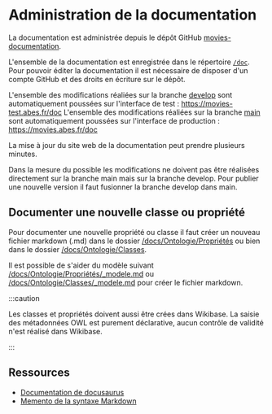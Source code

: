 # Administration de la documentation

La documentation est administrée depuis le dépôt GitHub [movies-documentation](https://github.com/abes-esr/movies-documentation).

L'ensemble de la documentation est enregistrée dans le répertoire [`/doc`](https://github.com/abes-esr/movies-documentation/tree/develop/docs). Pour pouvoir éditer la documentation il est nécessaire de disposer d'un compte GitHub et des droits en écriture sur le dépôt.

L'ensemble des modifications réaliées sur la branche [develop](https://github.com/abes-esr/movies-documentation/tree/develop) sont automatiquement poussées sur l'interface de test : https://movies-test.abes.fr/doc
L'ensemble des modifications réaliées sur la branche [main](https://github.com/abes-esr/movies-documentation/tree/main) sont automatiquement poussées sur l'interface de production : https://movies.abes.fr/doc

La mise à jour du site web de la documentation peut prendre plusieurs minutes.

Dans la mesure du possible les modifications ne doivent pas être réalisées directement sur la branche main mais sur la branche develop. Pour publier une nouvelle version il faut fusionner la branche develop dans main.

## Documenter une nouvelle classe ou propriété

Pour documenter une nouvelle propriété ou classe il faut créer un nouveau fichier markdown (.md) dans le dossier [/docs/Ontologie/Propriétés](/docs/Ontologie/Propriétés) ou bien dans le dossier [/docs/Ontologie/Classes](/docs/Ontologie/Classes). 

Il est possible de s'aider du modèle suivant [/docs/Ontologie/Propriétés/_modele.md](docs/Ontologie/Propriétés/_modele.md) ou [/docs/Ontologie/Classes/_modele.md](/docs/Ontologie/Classes/_modele.md) pour créer le fichier markdown.

:::caution

Les classes et propriétés doivent aussi être crées dans Wikibase. La saisie des métadonnées OWL est purement déclarative, aucun contrôle de validité n'est réalisé dans Wikibase.

:::



## Ressources

* [Documentation de docusaurus](https://docusaurus.io/docs/category/guides)
* [Memento de la syntaxe Markdown](https://www.markdownguide.org/cheat-sheet/)
